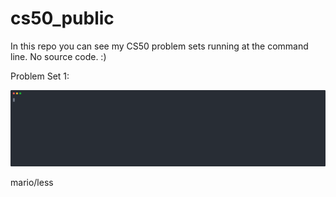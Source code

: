 # cs50_public
In this repo you can see my CS50 problem sets running at the command line. No source code. :)

Problem Set 1: 
<p>
<img width="800" src="https://github.com/mzrithm/cs50_public/blob/main/mario.svg">
</p>

  
mario/less
